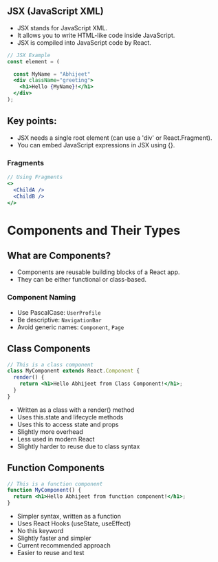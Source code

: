 ## JSX (JavaScript XML)

- JSX stands for JavaScript XML.
- It allows you to write HTML-like code inside JavaScript.
- JSX is compiled into JavaScript code by React.

```jsx
// JSX Example
const element = (

  const MyName = "Abhijeet"
  <div className="greeting">
    <h1>Hello {MyName}!</h1>
  </div>
);
```
## Key points:

- JSX needs a single root element (can use a 'div' or React.Fragment).
- You can embed JavaScript expressions in JSX using {}.

### Fragments
```jsx
// Using Fragments
<>
  <ChildA />
  <ChildB />
</>
```


# Components and Their Types
## What are Components?

- Components are reusable building blocks of a React app.
- They can be either functional or class-based.

### Component Naming
- Use PascalCase: `UserProfile`
- Be descriptive: `NavigationBar`
- Avoid generic names: `Component`, `Page`

## Class Components
```jsx
// This is a class component
class MyComponent extends React.Component {
  render() {
    return <h1>Hello Abhijeet from Class Component!</h1>;
  }
}
```
- Written as a class with a render() method
- Uses this.state and lifecycle methods
- Uses this to access state and props
- Slightly more overhead
- Less used in modern React
- Slightly harder to reuse due to class syntax

## Function Components
```jsx
// This is a function component
function MyComponent() {
  return <h1>Hello Abhijeet from function component!</h1>;
}
```
- Simpler syntax, written as a function
- Uses React Hooks (useState, useEffect)
- No this keyword
- Slightly faster and simpler
- Current recommended approach
- Easier to reuse and test